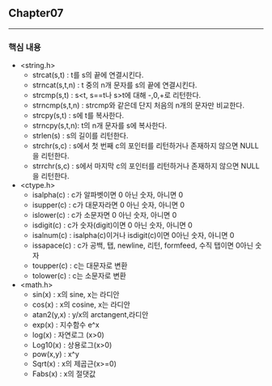 ## Chapter07

----

### 핵심 내용

- <string.h>
  - strcat(s,t) : t를 s의 끝에 연결시킨다.
  - strncat(s,t,n) : t 중의 n개 문자를 s의 끝에 연결시킨다. 
  - strcmp(s,t) : s<t, s==t나 s>t에 대해 -,0,+로 리턴한다.
  - strncmp(s,t,n) : strcmp와 같은데 단지 처음의 n개의 문자만 비교한다.
  - strcpy(s,t) : s에 t를 복사한다. 
  - strncpy(s,t,n): t의 n개 문자를 s에 복사한다. 
  - strlen(s) : s의 길이를 리턴한다.
  - strchr(s,c) : s에서 첫 번째 c의 포인터를 리턴하거나 존재하지 않으면 NULL을 리턴한다.
  - strrchr(s,c) : s에서 마지막 c의 포인터를 리턴하거나 존재하지 않으면 NULL을 리턴한다.
- <ctype.h>
  - isalpha(c) : c가 알파벳이면 0 아닌 숫자, 아니면 0
  - isupper(c) : c가 대문자라면 0 아닌 숫자, 아니면 0
  - islower(c) : c가 소문자면 0 아닌 숫자, 아니면 0
  - isdigit(c) : c가 숫자(digit)이면 0 아닌 숫자, 아니면 0
  - isalnum(c) : isalpha(c)이거나 isdigit(c)이면 0아닌 숫자, 아니면 0
  - issapace(c) : c가 공백, 탭, newline, 리턴, formfeed, 수직 탭이면 0아닌 숫자
  - toupper(c) : c는 대문자로 변환
  - tolower(c) : c는 소문자로 변환
- <math.h>
  - sin(x) : x의 sine, x는 라디안
  - cos(x) : x의 cosine, x는 라디안
  - atan2(y,x) : y/x의 arctangent,라디안 
  - exp(x) : 지수함수 e^x
  - log(x) : 자연로그 (x>0)
  - Log10(x) : 상용로그(x>0)
  - pow(x,y) : x^y
  - Sqrt(x) : x의 제곱근(x>=0)
  - Fabs(x) : x의 절댓값
